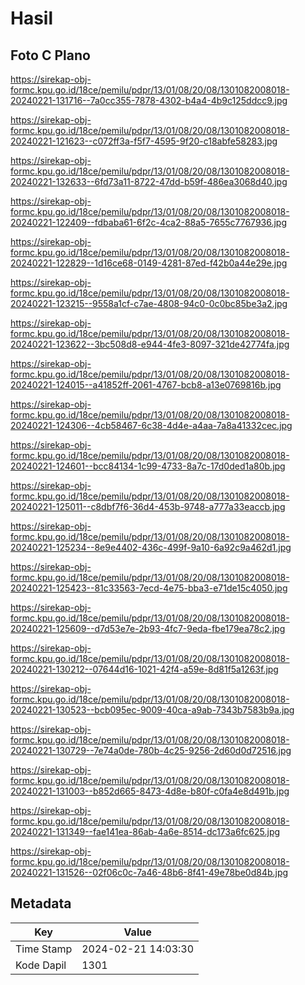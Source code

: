 # Hasil

## Foto C Plano

https://sirekap-obj-formc.kpu.go.id/18ce/pemilu/pdpr/13/01/08/20/08/1301082008018-20240221-131716--7a0cc355-7878-4302-b4a4-4b9c125ddcc9.jpg

https://sirekap-obj-formc.kpu.go.id/18ce/pemilu/pdpr/13/01/08/20/08/1301082008018-20240221-121623--c072ff3a-f5f7-4595-9f20-c18abfe58283.jpg

https://sirekap-obj-formc.kpu.go.id/18ce/pemilu/pdpr/13/01/08/20/08/1301082008018-20240221-132633--6fd73a11-8722-47dd-b59f-486ea3068d40.jpg

https://sirekap-obj-formc.kpu.go.id/18ce/pemilu/pdpr/13/01/08/20/08/1301082008018-20240221-122409--fdbaba61-6f2c-4ca2-88a5-7655c7767936.jpg

https://sirekap-obj-formc.kpu.go.id/18ce/pemilu/pdpr/13/01/08/20/08/1301082008018-20240221-122829--1d16ce68-0149-4281-87ed-f42b0a44e29e.jpg

https://sirekap-obj-formc.kpu.go.id/18ce/pemilu/pdpr/13/01/08/20/08/1301082008018-20240221-123215--9558a1cf-c7ae-4808-94c0-0c0bc85be3a2.jpg

https://sirekap-obj-formc.kpu.go.id/18ce/pemilu/pdpr/13/01/08/20/08/1301082008018-20240221-123622--3bc508d8-e944-4fe3-8097-321de42774fa.jpg

https://sirekap-obj-formc.kpu.go.id/18ce/pemilu/pdpr/13/01/08/20/08/1301082008018-20240221-124015--a41852ff-2061-4767-bcb8-a13e0769816b.jpg

https://sirekap-obj-formc.kpu.go.id/18ce/pemilu/pdpr/13/01/08/20/08/1301082008018-20240221-124306--4cb58467-6c38-4d4e-a4aa-7a8a41332cec.jpg

https://sirekap-obj-formc.kpu.go.id/18ce/pemilu/pdpr/13/01/08/20/08/1301082008018-20240221-124601--bcc84134-1c99-4733-8a7c-17d0ded1a80b.jpg

https://sirekap-obj-formc.kpu.go.id/18ce/pemilu/pdpr/13/01/08/20/08/1301082008018-20240221-125011--c8dbf7f6-36d4-453b-9748-a777a33eaccb.jpg

https://sirekap-obj-formc.kpu.go.id/18ce/pemilu/pdpr/13/01/08/20/08/1301082008018-20240221-125234--8e9e4402-436c-499f-9a10-6a92c9a462d1.jpg

https://sirekap-obj-formc.kpu.go.id/18ce/pemilu/pdpr/13/01/08/20/08/1301082008018-20240221-125423--81c33563-7ecd-4e75-bba3-e71de15c4050.jpg

https://sirekap-obj-formc.kpu.go.id/18ce/pemilu/pdpr/13/01/08/20/08/1301082008018-20240221-125609--d7d53e7e-2b93-4fc7-9eda-fbe179ea78c2.jpg

https://sirekap-obj-formc.kpu.go.id/18ce/pemilu/pdpr/13/01/08/20/08/1301082008018-20240221-130212--07644d16-1021-42f4-a59e-8d81f5a1263f.jpg

https://sirekap-obj-formc.kpu.go.id/18ce/pemilu/pdpr/13/01/08/20/08/1301082008018-20240221-130523--bcb095ec-9009-40ca-a9ab-7343b7583b9a.jpg

https://sirekap-obj-formc.kpu.go.id/18ce/pemilu/pdpr/13/01/08/20/08/1301082008018-20240221-130729--7e74a0de-780b-4c25-9256-2d60d0d72516.jpg

https://sirekap-obj-formc.kpu.go.id/18ce/pemilu/pdpr/13/01/08/20/08/1301082008018-20240221-131003--b852d665-8473-4d8e-b80f-c0fa4e8d491b.jpg

https://sirekap-obj-formc.kpu.go.id/18ce/pemilu/pdpr/13/01/08/20/08/1301082008018-20240221-131349--fae141ea-86ab-4a6e-8514-dc173a6fc625.jpg

https://sirekap-obj-formc.kpu.go.id/18ce/pemilu/pdpr/13/01/08/20/08/1301082008018-20240221-131526--02f06c0c-7a46-48b6-8f41-49e78be0d84b.jpg


## Metadata

| Key        | Value               |
| ---------- | ------------------- |
| Time Stamp | 2024-02-21 14:03:30 |
| Kode Dapil | 1301                |



